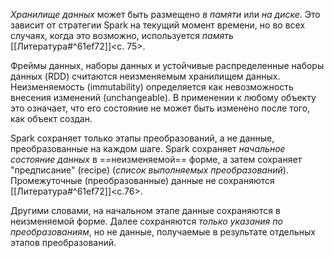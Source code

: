 _Хранилище данных_ может быть размещено _в памяти_ или _на диске_. Это зависит от стратегии Spark на текущий момент времени, но во всех случаях, когда это возможно, используется _память_ [[Литература#^61ef72]]<c. 75>.

Фреймы данных, наборы данных и устойчивые распределенные наборы данных (RDD) считаются неизменяемым хранилищем данных. Неизменяемость (immutability) определяется как невозможность внесения изменений (unchangeable). В применении к любому объекту это означает, что его состояние не может быть изменено после того, как объект создан.

Spark сохраняет только этапы преобразований, а не данные, преобразованные на каждом шаге. Spark сохраняет _начальное состояние данных_  в ==неизменяемой== форме, а затем сохраняет "предписание" (recipe) (_список выполняемых преобразований_). Промежуточные (преобразованные) данные не сохраняются [[Литература#^61ef72]]<c.76>.

Другими словами, на начальном этапе данные сохраняются в неизменяемой форме. Далее сохраняются _только указания по преобразованиям_, но не данные, получаемые в результате отдельных этапов преобразований.




